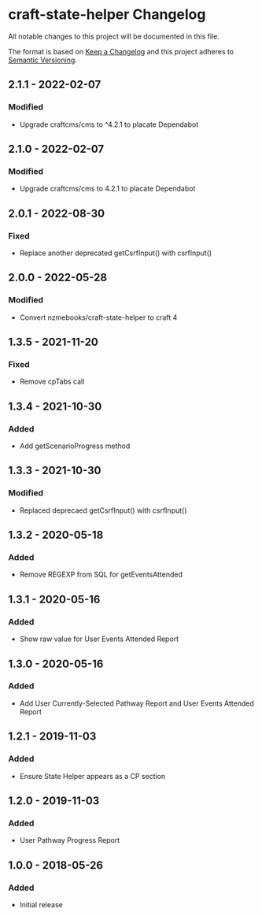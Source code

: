 # craft-state-helper Changelog

All notable changes to this project will be documented in this file.

The format is based on [Keep a Changelog](http://keepachangelog.com/) and this project adheres to [Semantic Versioning](http://semver.org/).

## 2.1.1 - 2022-02-07
### Modified
- Upgrade craftcms/cms to ^4.2.1 to placate Dependabot

## 2.1.0 - 2022-02-07
### Modified
- Upgrade craftcms/cms to 4.2.1 to placate Dependabot

## 2.0.1 - 2022-08-30
### Fixed
- Replace another deprecated getCsrfInput() with csrfInput()

## 2.0.0 - 2022-05-28
### Modified
- Convert nzmebooks/craft-state-helper to craft 4

## 1.3.5 - 2021-11-20
### Fixed
- Remove cpTabs call

## 1.3.4 - 2021-10-30
### Added
- Add getScenarioProgress method

## 1.3.3 - 2021-10-30
### Modified
- Replaced deprecaed getCsrfInput() with csrfInput()

## 1.3.2 - 2020-05-18
### Added
- Remove REGEXP from SQL for getEventsAttended

## 1.3.1 - 2020-05-16
### Added
- Show raw value for User Events Attended Report

## 1.3.0 - 2020-05-16
### Added
- Add User Currently-Selected Pathway Report and User Events Attended Report

## 1.2.1 - 2019-11-03
### Added
- Ensure State Helper appears as a CP section

## 1.2.0 - 2019-11-03
### Added
- User Pathway Progress Report

## 1.0.0 - 2018-05-26
### Added
- Initial release
